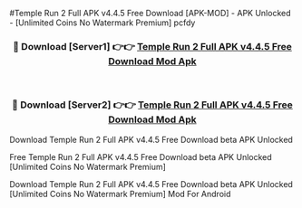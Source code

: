 #Temple Run 2 Full APK v4.4.5 Free Download [APK-MOD] - APK Unlocked - [Unlimited Coins No Watermark Premium] pcfdy



<div align="center">

<h3>🔴 Download [Server1] 👉👉 <a href="https://momento.my/?title=Temple_Run_2_Full_APK_v4.4.5_Free_Download">Temple Run 2 Full APK v4.4.5 Free Download Mod Apk</a></h3><br>

<h3>🔴 Download [Server2] 👉👉 <a href="https://momento.my/?title=Temple_Run_2_Full_APK_v4.4.5_Free_Download">Temple Run 2 Full APK v4.4.5 Free Download Mod Apk</a></h3>
</div>



Download Temple Run 2 Full APK v4.4.5 Free Download beta APK Unlocked

Free Temple Run 2 Full APK v4.4.5 Free Download beta APK Unlocked [Unlimited Coins No Watermark Premium]

Download Temple Run 2 Full APK v4.4.5 Free Download beta APK Unlocked [Unlimited Coins No Watermark Premium] Mod For Android
